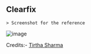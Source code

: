 ## Clearfix

    > Screenshot for the reference

![image](https://github.com/user-attachments/assets/d9aa3152-6807-441b-8878-f8c40e8016e0)


Credits:- [Tirtha Sharma](https://github.com/genze121 "Tirtha Sharma")
